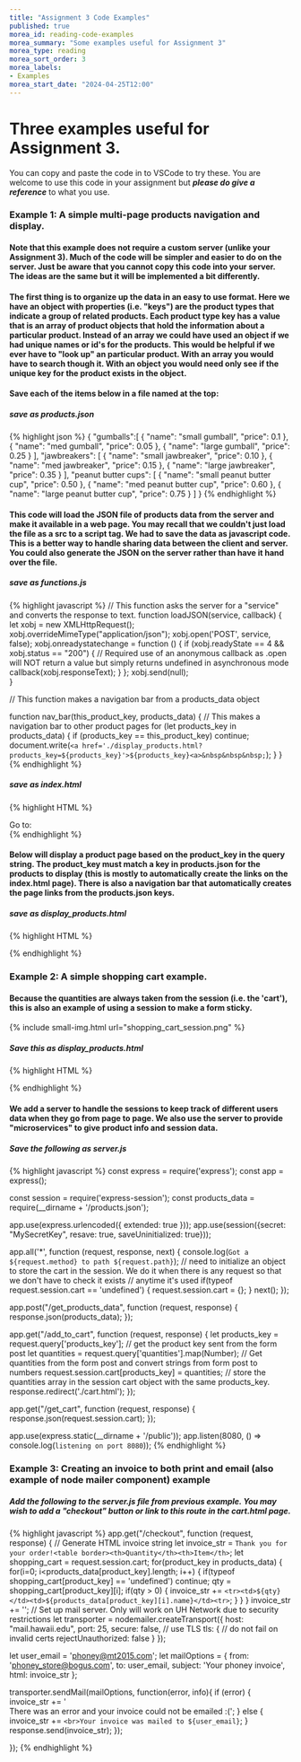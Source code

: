 ```yaml
---
title: "Assignment 3 Code Examples"
published: true
morea_id: reading-code-examples
morea_summary: "Some examples useful for Assignment 3"
morea_type: reading
morea_sort_order: 3
morea_labels:
- Examples
morea_start_date: "2024-04-25T12:00"
---
```

# Three examples useful for Assignment 3. 
You can copy and paste the code in to VSCode to try these. You are welcome to use this code
in your assignment but _**please do give a reference**_ to what you use.

### Example 1: A simple multi-page products navigation and display. 

#### Note that this example does not require a custom server (unlike your Assignment 3). Much of the code will be simpler and easier to do on the server. Just be aware that you cannot copy this code into your server. The ideas are the same but it will be implemented a bit differently.

#### The first thing is to organize up the data in an easy to use format. Here we have an object with properties (i.e. "keys") are the product types that indicate a group of related products. Each product type key has a value that is an array of product objects that hold the information about a particular product. Instead of an array we could have used an object if we had unique names or id's for the products. This would be helpful if we ever have to "look up" an particular product. With an array you would have to search though it. With an object you would need only see if the unique key for the product exists in the object.

#### Save each of the items below in a file named at the top:

##### save as products.json
{% highlight json %}
{ 
    "gumballs":[ 
        {
            "name": "small gumball",
            "price": 0.1
        },
        {
            "name": "med gumball",
            "price": 0.05
        },
        {
            "name": "large gumball",
            "price": 0.25
        }
    ],
    "jawbreakers": [ 
        {
            "name": "small jawbreaker",
            "price": 0.10
        },
        {
            "name": "med jawbreaker",
            "price": 0.15
        },
        {
            "name": "large jawbreaker",
            "price": 0.35
        }
    ],
    "peanut butter cups": [
        {
            "name": "small peanut butter cup",
            "price": 0.50
        },
        {
            "name": "med peanut butter cup",
            "price": 0.60
        },
        {
            "name": "large peanut butter cup",
            "price": 0.75
        }
    ]
}
{% endhighlight %}

#### This code will load the JSON file of products data from the server and make it available in a web page. You may recall that we couldn't just load the file as a src to a script tag. We had to save the data as javascript code. This is a better way to handle sharing data between the client and server. You could also generate the JSON on the server rather than have it hand over the file.

##### save as functions.js
{% highlight javascript %}
// This function asks the server for a "service" and converts the response to text. 
function loadJSON(service, callback) {   
    let xobj = new XMLHttpRequest();
    xobj.overrideMimeType("application/json");
    xobj.open('POST', service, false);
    xobj.onreadystatechange = function () {
          if (xobj.readyState == 4 && xobj.status == "200") {
            // Required use of an anonymous callback as .open will NOT return a value but simply returns undefined in asynchronous mode
            callback(xobj.responseText);
          }
    };
    xobj.send(null);  
 }

// This function makes a navigation bar from a products_data object

function nav_bar(this_product_key, products_data) {
    // This makes a navigation bar to other product pages
    for (let products_key in products_data) {
        if (products_key == this_product_key) continue;
        document.write(`<a href='./display_products.html?products_key=${products_key}'>${products_key}<a>&nbsp&nbsp&nbsp;`);
    }
}
{% endhighlight %}

##### save as index.html
{% highlight HTML %}
<head>
<script src="./functions.js"></script> 
<script>
var products_data;
loadJSON('get_products_data', function(response) {
     // Parsing JSON string into object
     products_data = JSON.parse(response);
});
let this_product_key = ''
</script>
</head>
<body>
    Go to: <br>
<script> nav_bar(this_product_key, products_data);</script>
</body>
</html>
{% endhighlight %}

#### Below will display a product page based on the product_key in the query string. The product_key must match a key in products.json for the products to display (this is mostly to automatically create the links on the index.html page). There is also a navigation bar that automatically creates the page links from the products.json keys. 

##### save as display_products.html
{% highlight HTML %}
<head>
    <script src="./functions.js"></script>
    <script>

        // get the query string
        let params = (new URL(document.location)).searchParams;
        if (params.has('products_key')) {
            let products_key = params.get('products_key');
        } else {
            document.write('no products key in query string');
            document.stop;
        }

        var products_data;
        loadJSON('get_products_data', function (response) {
            // Parsing JSON string into object
            products_data = JSON.parse(response);
        });
    </script>
</head>
<center>
    <script> nav_bar(products_key, products_data);</script>
</center>

<script>

    // This function takes a string assumed to be a key in the products array above to display and select the corresponding products
    let order_str = '';
    // get the particular products to display
    products = products_data[this_product_key];
    if (params.has('Submit')) {
        // grab the quantities from the query string
        order_str = 'Your order is:<br>';
        for (i = 0; i < products.length; i++) {
            order_str += `You want ${params.get(`quantities[${i}]`)} of ${products[i]['name']}<br>`;
        }
    } else {
        order_str += `<h1>Please select what ${products_key} you want</h1><br>`;
        // We put the whole table in the form so that anything entered in it will get submitted
        order_str += `
            <FORM action="" method="GET">
            <INPUT TYPE="HIDDEN" NAME="products_key" VALUE="${products_key}">
                <TABLE BORDER>
                    <TR><TD><B><BIG>Description</TD><TD><B><BIG>Price</TD><TD><B><BIG>Quantity Desired</TD></TR>`;

        for (i = 0; i < products.length; i++) {
            order_str += `<TR><TD>${products[i]['name']}</TD><TD>${products[i]['price']}</TD><TD>
                <INPUT TYPE="TEXT"  name="quantities[${i}]"></TD></TR>`;
        }
        order_str += `</TABLE><br>
<INPUT TYPE="SUBMIT"  name="Submit" value="Select">
</FORM>`;
    } // this closes the else for the form and table display
    document.write(order_str);
</script>
{% endhighlight %}


### Example 2: A simple shopping cart example. 

#### Because the quantities are always taken from the session (i.e. the 'cart'), this is also an example of using a session to make a form sticky. 
{% include small-img.html url="shopping_cart_session.png" %}

##### Save this as display_products.html
{% highlight HTML %}
<head>
    <script src="./functions.js"></script>
    <script>
        var products_data;
        let total = 0;
        loadJSON('get_products_data', function (response) {
            // Parsing JSON string into object
            products_data = JSON.parse(response);
        });
        loadJSON('get_cart', function (response) {
            // Parsing JSON string into object
            shopping_cart = JSON.parse(response);
            for (pk in shopping_cart) {
                total += shopping_cart[pk].reduce((a, b) => a + b);
            }
        });

        // get the query string
        let params = (new URL(document.location)).searchParams;
        if (params.has('products_key')) {
            let this_product_key = params.get('products_key');
        } else {
            document.write('no products key in query string');
            document.stop;
        }
        nav_bar(this_product_key, products_data);
    </script>
</head>
<h2>You have <span id="cart_total">0</span> items in your shopping cart</h2>
<script>
    cart_total.innerHTML = total;
// This function takes a string assumed to be a key in the products array above to display and select the corresponding products
    let order_str = '';

    order_str += `<h1>Please select what ${this_product_key} you want</h1><br>`;
    // We put the whole table in the form so that anything entered in it will get submitted
    order_str += `<FORM action="/add_to_cart" method="GET">
                <INPUT TYPE="HIDDEN" NAME="products_key" VALUE="${this_product_key}">
                    <TABLE BORDER>
                        <TR><TD><B><BIG>Description</TD><TD><B><BIG>Price</TD><TD><B><BIG>Quantity Desired</TD></TR>`;
    products = products_data[this_product_key];
    for (i = 0; i < products.length; i++) {
        order_str += `<TR><TD>${products[i]['name']}</TD><TD>${products[i]['price']}</TD><TD>
                    <INPUT TYPE="TEXT"  name="quantities[${i}]" value="${(typeof shopping_cart[this_product_key]!='undefined')?shopping_cart[products_key][i]:0}"></TD></TR>`;
    }
    order_str += `</TABLE><br>
    <INPUT TYPE="SUBMIT"  name="Submit" value="Select">
    </FORM>`;
    document.write(order_str);
</script>
{% endhighlight %}

#### We add a server to handle the sessions to keep track of different users data when they go from page to page. We also use the server to provide "microservices" to give product info and session data.

##### Save the following as server.js
{% highlight javascript %}
const express = require('express');
const app = express();

const session = require('express-session');
const products_data = require(__dirname + '/products.json');

app.use(express.urlencoded({ extended: true }));
app.use(session({secret: "MySecretKey", resave: true, saveUninitialized: true}));

app.all('*', function (request, response, next) {
    console.log(`Got a ${request.method} to path ${request.path}`);
    // need to initialize an object to store the cart in the session. We do it when there is any request so that we don't have to check it exists
    // anytime it's used
    if(typeof request.session.cart == 'undefined') { request.session.cart = {}; } 
    next();
});

app.post("/get_products_data", function (request, response) {
    response.json(products_data);
});

app.get("/add_to_cart", function (request, response) {
    let products_key = request.query['products_key']; // get the product key sent from the form post
    let quantities = request.query['quantities'].map(Number); // Get quantities from the form post and convert strings from form post to numbers
    request.session.cart[products_key] = quantities; // store the quantities array in the session cart object with the same products_key. 
    response.redirect('./cart.html');
});

app.get("/get_cart", function (request, response) {
    response.json(request.session.cart);
});

app.use(express.static(__dirname + '/public'));
app.listen(8080, () => console.log(`listening on port 8080`));
{% endhighlight %}


### Example 3: Creating an invoice to both print and email (also example of node mailer component) example

##### Add the following to the server.js file from previous example. You may wish to add a "checkout" button or link to this route in the cart.html page.

{% highlight javascript %}
app.get("/checkout", function (request, response) {
// Generate HTML invoice string
  let invoice_str = `Thank you for your order!<table border><th>Quantity</th><th>Item</th>`;
  let shopping_cart = request.session.cart;
  for(product_key in products_data) {
    for(i=0; i<products_data[product_key].length; i++) {
        if(typeof shopping_cart[product_key] == 'undefined') continue;
        qty = shopping_cart[product_key][i];
        if(qty > 0) {
          invoice_str += `<tr><td>${qty}</td><td>${products_data[product_key][i].name}</td><tr>`;
        }
    }
}
  invoice_str += '</table>';
// Set up mail server. Only will work on UH Network due to security restrictions
  let transporter = nodemailer.createTransport({
    host: "mail.hawaii.edu",
    port: 25,
    secure: false, // use TLS
    tls: {
      // do not fail on invalid certs
      rejectUnauthorized: false
    }
  });

  let user_email = 'phoney@mt2015.com';
  let mailOptions = {
    from: 'phoney_store@bogus.com',
    to: user_email,
    subject: 'Your phoney invoice',
    html: invoice_str
  };

  transporter.sendMail(mailOptions, function(error, info){
    if (error) {
      invoice_str += '<br>There was an error and your invoice could not be emailed :(';
    } else {
      invoice_str += `<br>Your invoice was mailed to ${user_email}`;
    }
    response.send(invoice_str);
  });
 
});
{% endhighlight %}



